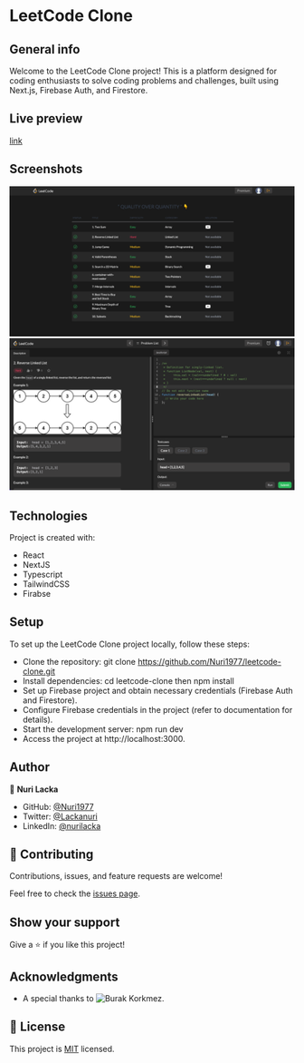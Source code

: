 # LeetCode Clone

## General info

Welcome to the LeetCode Clone project! This is a platform designed for coding enthusiasts to solve coding problems and challenges, built using Next.js, Firebase Auth, and Firestore.

## Live preview

[link](https://leetcode-clone-navy.vercel.app/)

## Screenshots

![Example screenshot](public/main-page.png)
![Example screenshot](public/problem-page.png)

## Technologies

Project is created with:

- React
- NextJS
- Typescript
- TailwindCSS
- Firabse

## Setup

To set up the LeetCode Clone project locally, follow these steps:

- Clone the repository: git clone https://github.com/Nuri1977/leetcode-clone.git
- Install dependencies: cd leetcode-clone then npm install
- Set up Firebase project and obtain necessary credentials (Firebase Auth and Firestore).
- Configure Firebase credentials in the project (refer to documentation for details).
- Start the development server: npm run dev
- Access the project at http://localhost:3000.

## Author

👤 **Nuri Lacka**

- GitHub: [@Nuri1977](https://github.com/Nuri1977)
- Twitter: [@Lackanuri](https://twitter.com/LackaNuri)
- LinkedIn: [@nurilacka](https://www.linkedin.com/in/nuri-lacka-7141b01ba/)

## 🤝 Contributing

Contributions, issues, and feature requests are welcome!

Feel free to check the [issues page]().

## Show your support

Give a ⭐️ if you like this project!

## Acknowledgments

- A special thanks to ![Burak Korkmez](https://github.com/burakorkmez/leetcode-clone-youtube).

## 📝 License

This project is [MIT](LICENSE) licensed.
